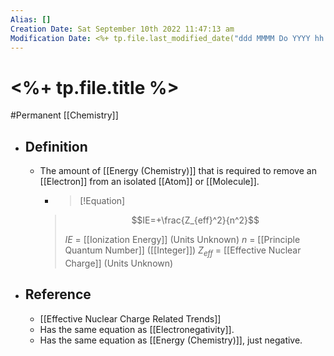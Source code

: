 ```yaml
---
Alias: []
Creation Date: Sat September 10th 2022 11:47:13 am 
Modification Date: <%+ tp.file.last_modified_date("ddd MMMM Do YYYY hh:mm:ss a") %>
---
```

# <%+ tp.file.title %>
#Permanent [[Chemistry]]

- ## Definition
	- The amount of [[Energy (Chemistry)]] that is required to remove an [[Electron]] from an isolated [[Atom]] or [[Molecule]].
	  - > [!Equation]
	  > $$IE=+\frac{Z_{eff}^2}{n^2}$$
	  > 
	  > $IE$ = [[Ionization Energy]] (Units Unknown)
	  > $n$ = [[Principle Quantum Number]] ([[Integer]])
	  > $Z_{eff}$ = [[Effective Nuclear Charge]] (Units Unknown)
- ## Reference
	- [[Effective Nuclear Charge Related Trends]]
	- Has the same equation as [[Electronegativity]].
	- Has the same equation as [[Energy (Chemistry)]], just negative.